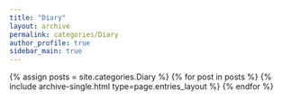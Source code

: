```yaml
---
title: "Diary"
layout: archive
permalink: categories/Diary
author_profile: true
sidebar_main: true
---
```

<!-- 카테고리명에 띄어쓰기가 들어가는 경우에는 site.categories.Unreal Engine 으로 할 수가 없어 site.categories[‘Unreal Engine’] 이런 식으로 해야했다는 것이다. -->

{% assign posts = site.categories.Diary %}
{% for post in posts %} {% include archive-single.html type=page.entries_layout %} {% endfor %}